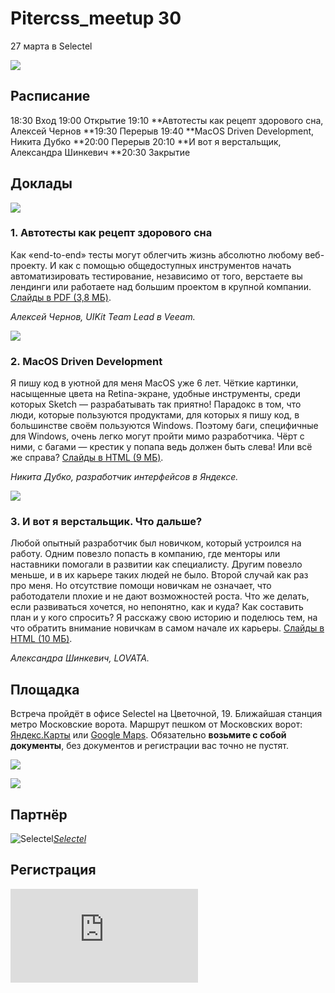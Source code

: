 
# Pitercss_meetup 30

27 марта в Selectel

![](https://cdn-images-1.medium.com/max/2400/1*iM_PuU9RKak_MgsroP1hcA.png)

## Расписание

18:30 Вход
19:00 Открытие
19:10 **Автотесты как рецепт здорового сна, Алексей Чернов
**19:30 Перерыв
19:40 **MacOS Driven Development, Никита Дубко
**20:00 Перерыв
20:10 **И вот я верстальщик, Александра Шинкевич
**20:30 Закрытие

## Доклады

![](https://cdn-images-1.medium.com/max/2400/1*5PT7qaHXY7r7iZ0mwic6Zw.png)

### 1. Автотесты как рецепт здорового сна

Как «end-to-end» тесты могут облегчить жизнь абсолютно любому веб-проекту. И как с помощью общедоступных инструментов начать автоматизировать тестирование, независимо от того, верстаете вы лендинги или работаете над большим проектом в крупной компании. [Слайды в PDF (3,8 МБ)](https://pitercss.ru/30/pres/auto-tests.pdf).

*Алексей Чернов, UIKit Team Lead в Veeam.*

![](https://cdn-images-1.medium.com/max/2400/1*LC6nXYIP--bi1sDfOip5XA.png)

### 2. MacOS Driven Development

Я пишу код в уютной для меня MacOS уже 6 лет. Чёткие картинки, насыщенные цвета на Retina-экране, удобные инструменты, среди которых Sketch — разрабатывать так приятно! Парадокс в том, что люди, которые пользуются продуктами, для которых я пишу код, в большинстве своём пользуются Windows. Поэтому баги, специфичные для Windows, очень легко могут пройти мимо разработчика. Чёрт с ними, с багами — крестик у попапа ведь должен быть слева! Или всё же справа? [Слайды в HTML (9 МБ)](https://pitercss.ru/30/pres/macos-driven/).

*Никита Дубко, разработчик интерфейсов в Яндексе.*

![](https://cdn-images-1.medium.com/max/2400/1*UmrzKlxtYbagIq1RLqhZKA.png)

### 3. И вот я верстальщик. Что дальше?

Любой опытный разработчик был новичком, который устроился на работу. Одним повезло попасть в компанию, где менторы или наставники помогали в развитии как специалисту. Другим повезло меньше, и в их карьере таких людей не было. Второй случай как раз про меня. Но отсутствие помощи новичкам не означает, что работодатели плохие и не дают возможностей роста. Что же делать, если развиваться хочется, но непонятно, как и куда? Как составить план и у кого спросить? Я расскажу свою историю и поделюсь тем, на что обратить внимание новичкам в самом начале их карьеры. [Слайды в HTML (10 МБ)](https://pitercss.ru/30/pres/whats-next/).

*Александра Шинкевич, LOVATA.*

## Площадка

Встреча пройдёт в офисе Selectel на Цветочной, 19. Ближайшая станция метро Московские ворота. Маршрут пешком от Московских ворот: [Яндекс.Карты](https://yandex.ru/maps/-/CBBY6Hb40D) или [Google Maps](https://www.google.com/maps/dir/Moskovsky+Ave,+101,+Sankt-Peterburg,+196084/Tsvetochnaya+Ulitsa,+19,+Sankt-Peterburg,+196084). Обязательно **возьмите с собой документы**, без документов и регистрации вас точно не пустят.

![](https://cdn-images-1.medium.com/max/2000/0*T4GmWi3DHE2mJuvn)

![](https://cdn-images-1.medium.com/max/2000/0*1gA0aWmt4HJfdTNk)

## Партнёр

![[Selectel](https://selectel.ru/)](https://cdn-images-1.medium.com/max/2048/1*OyPdEE_avjNKfeougq6VAA.png)*[Selectel](https://selectel.ru/)*

## Регистрация

<iframe src="https://medium.com/media/ce88df5923b5338dc997a8e38f81d0d5" frameborder=0></iframe>
